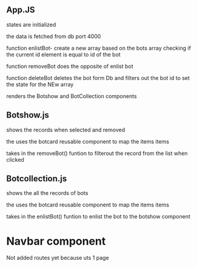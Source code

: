## App.JS

states are initialized

the data is fetched from db port 4000

function enlistBot- create a new array based on the bots array checking if the current id element is equal to id of the bot

function removeBot does the opposite of enlist bot

function deleteBot deletes the bot form Db and filters out the bot id to set the  state for the NEw array

renders the Botshow and BotCollection components

## Botshow.js

shows the records when selected and removed 

the uses the botcard reusable component to map the items items

takes in the removeBot() funtion to filterout the record from the list when clicked

## Botcollection.js

shows the all the records of bots 

the uses the botcard reusable component to map the items items

takes in the enlistBot() funtion to enlist the bot to the botshow component

# Navbar component 

Not added routes yet because uts 1 page